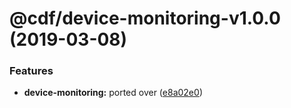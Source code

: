 # @cdf/device-monitoring-v1.0.0 (2019-03-08)


### Features

* **device-monitoring:** ported over ([e8a02e0](https://git-codecommit.us-west-2.amazonaws.com/v1/repos/cdf-core/commit/e8a02e0))
